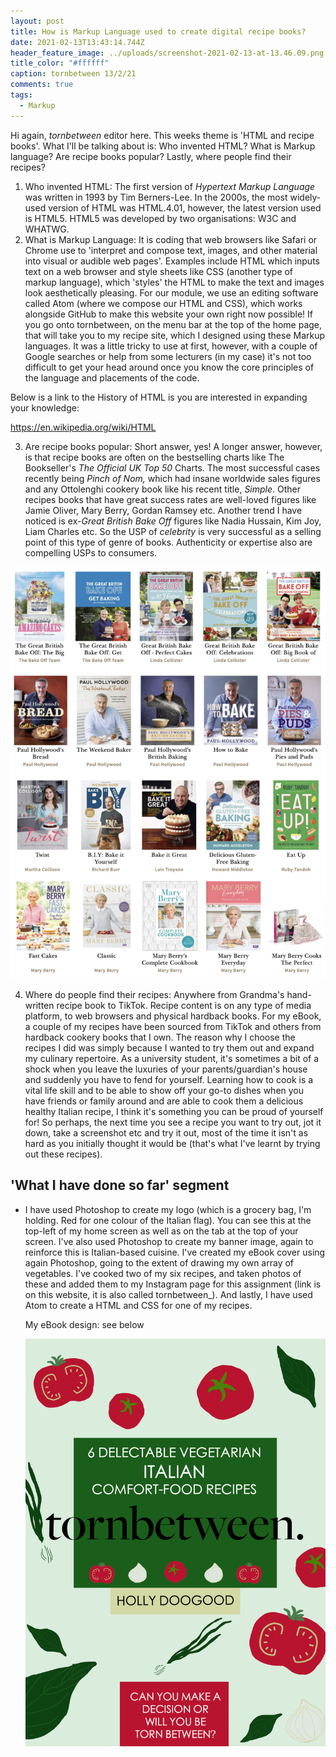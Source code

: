 ```yaml
---
layout: post
title: How is Markup Language used to create digital recipe books?
date: 2021-02-13T13:43:14.744Z
header_feature_image: ../uploads/screenshot-2021-02-13-at-13.46.09.png
title_color: "#ffffff"
caption: tornbetween 13/2/21
comments: true
tags:
  - Markup
---
```

Hi again, *tornbetween* editor here. This weeks theme is 'HTML and recipe books'. What I'll be talking about is: Who invented HTML? What is Markup language? Are recipe books popular? Lastly, where people find their recipes?

1. Who invented HTML: The first version of *Hypertext Markup Language* was written in 1993 by Tim Berners-Lee. In the 2000s, the most widely-used version of HTML was HTML.4.01, however, the latest version used is HTML5. HTML5 was developed by two organisations: W3C and WHATWG. 
2. What is Markup Language: It is coding that web browsers like Safari or Chrome use to 'interpret and compose text, images, and other material into visual or audible web pages'. Examples include HTML which inputs text on a web browser and style sheets like CSS (another type of markup language), which 'styles' the HTML to make the text and images look aesthetically pleasing. For our module, we use an editing software called Atom (where we compose our HTML and CSS), which works alongside GitHub to make this website your own right now possible! If you go onto tornbetween, on the menu bar at the top of the home page, that will take you to my recipe site, which I designed using these Markup languages. It was a little tricky to use at first, however, with a couple of Google searches or help from some lecturers (in my case) it's not too difficult to get your head around once you know the core principles of the language and placements of the code.

Below is a link to the History of HTML is you are interested in expanding your knowledge:

<https://en.wikipedia.org/wiki/HTML>

3. Are recipe books popular: Short answer, yes! A longer answer, however, is that recipe books are often on the bestselling charts like The Bookseller's *The Official UK Top 50* Charts. The most successful cases recently being *Pinch of Nom,* which had insane worldwide sales figures and any Ottolenghi cookery book like his recent title, *Simple*. Other recipes books that have great success rates are well-loved figures like Jamie Oliver, Mary Berry, Gordan Ramsey etc. Another trend I have noticed is ex-*Great British Bake Off* figures like Nadia Hussain, Kim Joy, Liam Charles etc. So the USP of *celebrity* is very successful as a selling point of this type of genre of books. Authenticity or expertise also are compelling USPs to consumers. 

![Array of The Great British Bake-Off book covers](../uploads/greatbritish-1-.jpg "The Great British Bake-Off book covers")

4. Where do people find their recipes: Anywhere from Grandma's hand-written recipe book to TikTok. Recipe content is on any type of media platform, to web browsers and physical hardback books. For my eBook, a couple of my recipes have been sourced from TikTok and others from hardback cookery books that I own. The reason why I choose the recipes I did was simply because I wanted to try them out and expand my culinary repertoire. As a university student, it's sometimes a bit of a shock when you leave the luxuries of your parents/guardian's house and suddenly you have to fend for yourself. Learning how to cook is a vital life skill and to be able to show off your go-to dishes when you have friends or family around and are able to cook them a delicious healthy Italian recipe, I think it's something you can be proud of yourself for! So perhaps, the next time you see a recipe you want to try out, jot it down, take a screenshot etc and try it out, most of the time it isn't as hard as you initially thought it would be (that's what I've learnt by trying out these recipes).

## **'What I have done so far' segment**

* I have used Photoshop to create my logo (which is a grocery bag, I'm holding. Red for one colour of the Italian flag). You can see this at the top-left of my home screen as well as on the tab at the top of your screen. I've also used Photoshop to create my banner image, again to reinforce this is Italian-based cuisine. I've created my eBook cover using again Photoshop, going to the extent of drawing my own array of vegetables. I've cooked two of my six recipes, and taken photos of these and added them to my Instagram page for this assignment (link is on this website, it is also called tornbetween_). And lastly, I have used Atom to create a HTML and CSS for one of my recipes.

  My eBook design: see below 

  ![eBook cover for tornbetween's new and upcoming Italian-inspired recipe book. Has an arrangement of hand-drawn vegetable illustrations, all colours of the Italian flag. ](../uploads/ebook-coverpsd.jpg "tornbetween eBook cover")